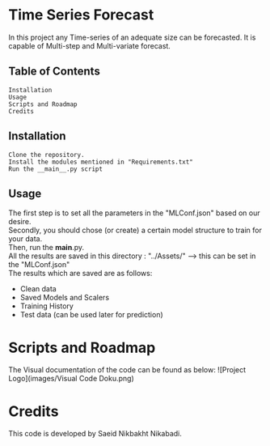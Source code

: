 
# Time Series Forecast

In this project any Time-series of an adequate size can be forecasted.
It is capable of Multi-step and Multi-variate forecast.

## Table of Contents

    Installation
    Usage
    Scripts and Roadmap
    Credits

## Installation

    Clone the repository.
    Install the modules mentioned in "Requirements.txt"
    Run the __main__.py script

## Usage

The first step is to set all the parameters in the "MLConf.json" based on our desire.\
Secondly, you should chose (or create) a certain model structure to train for your data.\
Then, run the __main__.py.\
All the results are saved in this directory : "../Assets/" --> this can be set in the "MLConf.json"\
The results which are saved are as follows:
- Clean data
- Saved Models and Scalers
- Training History
- Test data (can be used later for prediction)

# Scripts and Roadmap
The Visual documentation of the code can be found as below:
![Project Logo](images/Visual Code Doku.png)

# Credits
This code is developed by Saeid Nikbakht Nikabadi.



